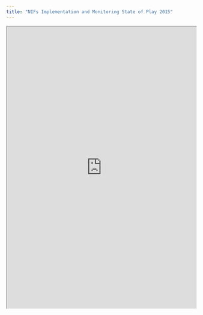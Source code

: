 ```yaml
---
title: "NIFs Implementation and Monitoring State of Play 2015"
---
```




<iframe height="750" width="100%" src="https://ewelton.github.io/ktest/wiki.html#NIFs%20Implementation%20and%20Monitoring%20State%20of%20Play%202015"></iframe>
